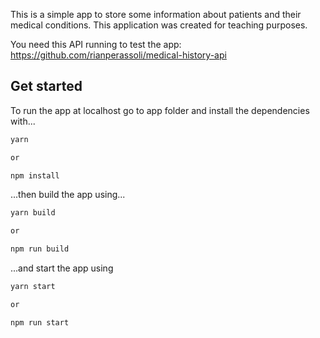 This is a simple app to store some information about patients and their medical conditions. This application was created for teaching purposes.

You need this API running to test the app: https://github.com/rianperassoli/medical-history-api

## Get started

To run the app at localhost go to app folder and install the dependencies with...

```bash
yarn

or

npm install
```

...then build the app using...

```bash
yarn build

or

npm run build
```

...and start the app using

```bash
yarn start

or

npm run start
```